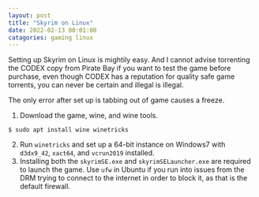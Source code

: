 ```yaml
---
layout: post
title: "Skyrim on Linux"
date: 2022-02-13 00:01:00
catagories: gaming linux
---
```

Setting up Skyrim on Linux is mightily easy. And I cannot advise torrenting the CODEX copy from Pirate Bay if you want to test the game before purchase, even though CODEX has a reputation for quality safe game torrents, you can never be certain and illegal is illegal. 

The only error after set up is tabbing out of game causes a freeze.

1. Download the game, wine, and wine tools.

<code>$ sudo apt install wine winetricks</code>

2. Run <code>winetricks</code> and set up a 64-bit instance on Windows7 with <code>d3dx9_42</code>, <code>xact64</code>, and <code>vcrun2019</code> installed.
3. Installing both the <code>skyrimSE.exe</code> and <code>skyrimSELauncher.exe</code> are required to launch the game. Use <code>ufw</code> in Ubuntu if you run into issues from the DRM trying to connect to the internet in order to block it, as that is the default firewall.
